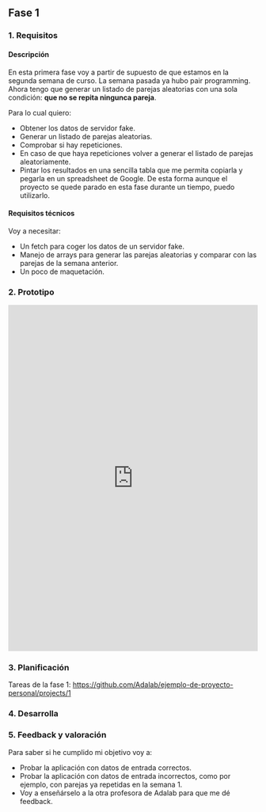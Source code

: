 ## Fase 1

### 1. Requisitos

#### Descripción

En esta primera fase voy a partir de supuesto de que estamos en la segunda semana de curso. La semana pasada ya hubo pair programming. Ahora tengo que generar un listado de parejas aleatorias con una sola condición: **que no se repita ningunca pareja**.

Para lo cual quiero:

- Obtener los datos de servidor fake.
- Generar un listado de parejas aleatorias.
- Comprobar si hay repeticiones.
- En caso de que haya repeticiones volver a generar el listado de parejas aleatoriamente.
- Pintar los resultados en una sencilla tabla que me permita copiarla y pegarla en un spreadsheet de Google. De esta forma aunque el proyecto se quede parado en esta fase durante un tiempo, puedo utilizarlo.

#### Requisitos técnicos

Voy a necesitar:

- Un fetch para coger los datos de un servidor fake.
- Manejo de arrays para generar las parejas aleatorias y comparar con las parejas de la semana anterior.
- Un poco de maquetación.

### 2. Prototipo

<iframe src="https://marvelapp.com/d951i97?emb=1&iosapp=false&frameless=false" width="100%" height="700" allowTransparency="true" frameborder="0"></iframe>

### 3. Planificación

Tareas de la fase 1: https://github.com/Adalab/ejemplo-de-proyecto-personal/projects/1

### 4. Desarrolla

### 5. Feedback y valoración

Para saber si he cumplido mi objetivo voy a:

- Probar la aplicación con datos de entrada correctos.
- Probar la aplicación con datos de entrada incorrectos, como por ejemplo, con parejas ya repetidas en la semana 1.
- Voy a enseñárselo a la otra profesora de Adalab para que me dé feedback.
